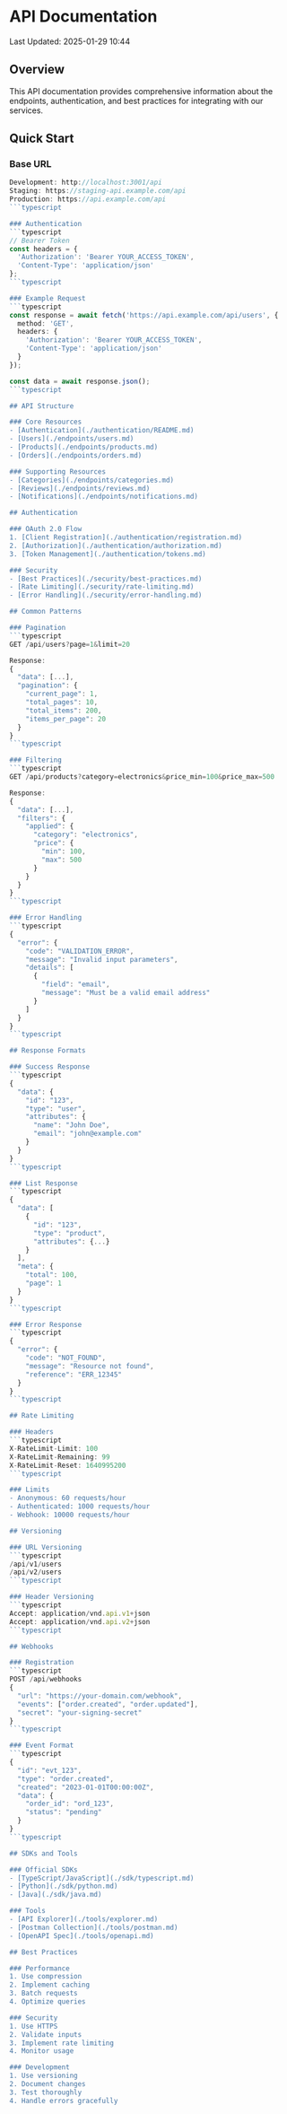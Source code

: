 # API Documentation

Last Updated: 2025-01-29 10:44


## Overview

This API documentation provides comprehensive information about the endpoints, authentication, and best practices for integrating with our services.

## Quick Start

### Base URL
```typescript
Development: http://localhost:3001/api
Staging: https://staging-api.example.com/api
Production: https://api.example.com/api
```typescript

### Authentication
```typescript
// Bearer Token
const headers = {
  'Authorization': 'Bearer YOUR_ACCESS_TOKEN',
  'Content-Type': 'application/json'
};
```typescript

### Example Request
```typescript
const response = await fetch('https://api.example.com/api/users', {
  method: 'GET',
  headers: {
    'Authorization': 'Bearer YOUR_ACCESS_TOKEN',
    'Content-Type': 'application/json'
  }
});

const data = await response.json();
```typescript

## API Structure

### Core Resources
- [Authentication](./authentication/README.md)
- [Users](./endpoints/users.md)
- [Products](./endpoints/products.md)
- [Orders](./endpoints/orders.md)

### Supporting Resources
- [Categories](./endpoints/categories.md)
- [Reviews](./endpoints/reviews.md)
- [Notifications](./endpoints/notifications.md)

## Authentication

### OAuth 2.0 Flow
1. [Client Registration](./authentication/registration.md)
2. [Authorization](./authentication/authorization.md)
3. [Token Management](./authentication/tokens.md)

### Security
- [Best Practices](./security/best-practices.md)
- [Rate Limiting](./security/rate-limiting.md)
- [Error Handling](./security/error-handling.md)

## Common Patterns

### Pagination
```typescript
GET /api/users?page=1&limit=20

Response:
{
  "data": [...],
  "pagination": {
    "current_page": 1,
    "total_pages": 10,
    "total_items": 200,
    "items_per_page": 20
  }
}
```typescript

### Filtering
```typescript
GET /api/products?category=electronics&price_min=100&price_max=500

Response:
{
  "data": [...],
  "filters": {
    "applied": {
      "category": "electronics",
      "price": {
        "min": 100,
        "max": 500
      }
    }
  }
}
```typescript

### Error Handling
```typescript
{
  "error": {
    "code": "VALIDATION_ERROR",
    "message": "Invalid input parameters",
    "details": [
      {
        "field": "email",
        "message": "Must be a valid email address"
      }
    ]
  }
}
```typescript

## Response Formats

### Success Response
```typescript
{
  "data": {
    "id": "123",
    "type": "user",
    "attributes": {
      "name": "John Doe",
      "email": "john@example.com"
    }
  }
}
```typescript

### List Response
```typescript
{
  "data": [
    {
      "id": "123",
      "type": "product",
      "attributes": {...}
    }
  ],
  "meta": {
    "total": 100,
    "page": 1
  }
}
```typescript

### Error Response
```typescript
{
  "error": {
    "code": "NOT_FOUND",
    "message": "Resource not found",
    "reference": "ERR_12345"
  }
}
```typescript

## Rate Limiting

### Headers
```typescript
X-RateLimit-Limit: 100
X-RateLimit-Remaining: 99
X-RateLimit-Reset: 1640995200
```typescript

### Limits
- Anonymous: 60 requests/hour
- Authenticated: 1000 requests/hour
- Webhook: 10000 requests/hour

## Versioning

### URL Versioning
```typescript
/api/v1/users
/api/v2/users
```typescript

### Header Versioning
```typescript
Accept: application/vnd.api.v1+json
Accept: application/vnd.api.v2+json
```typescript

## Webhooks

### Registration
```typescript
POST /api/webhooks
{
  "url": "https://your-domain.com/webhook",
  "events": ["order.created", "order.updated"],
  "secret": "your-signing-secret"
}
```typescript

### Event Format
```typescript
{
  "id": "evt_123",
  "type": "order.created",
  "created": "2023-01-01T00:00:00Z",
  "data": {
    "order_id": "ord_123",
    "status": "pending"
  }
}
```typescript

## SDKs and Tools

### Official SDKs
- [TypeScript/JavaScript](./sdk/typescript.md)
- [Python](./sdk/python.md)
- [Java](./sdk/java.md)

### Tools
- [API Explorer](./tools/explorer.md)
- [Postman Collection](./tools/postman.md)
- [OpenAPI Spec](./tools/openapi.md)

## Best Practices

### Performance
1. Use compression
2. Implement caching
3. Batch requests
4. Optimize queries

### Security
1. Use HTTPS
2. Validate inputs
3. Implement rate limiting
4. Monitor usage

### Development
1. Use versioning
2. Document changes
3. Test thoroughly
4. Handle errors gracefully 